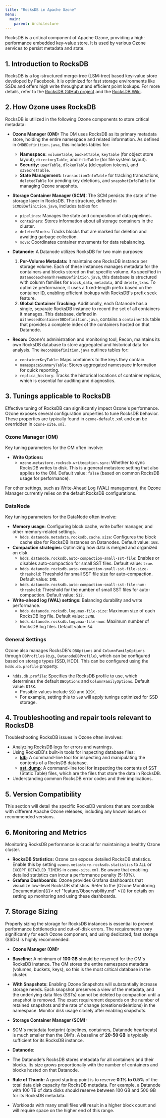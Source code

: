 ```yaml
---
title: "RocksDB in Apache Ozone"
menu:
  main:
    parent: Architecture
---
```


<!---
  Licensed to the Apache Software Foundation (ASF) under one or more
  contributor license agreements.  See the NOTICE file distributed with
  this work for additional information regarding copyright ownership.
  The ASF licenses this file to You under the Apache License, Version 2.0
  (the "License"); you may not use this file except in compliance with
  the License.  You may obtain a copy of the License at

      http://www.apache.org/licenses/LICENSE-2.0

  Unless required by applicable law or agreed to in writing, software
  distributed under the License is distributed on an "AS IS" BASIS,
  WITHOUT WARRANTIES OR CONDITIONS OF ANY KIND, either express or implied.
  See the License for the specific language governing permissions and
  limitations under the License.
-->

RocksDB is a critical component of Apache Ozone, providing a high-performance embedded key-value store. It is used by various Ozone services to persist metadata and state.

## 1. Introduction to RocksDB

RocksDB is a log-structured merge-tree (LSM-tree) based key-value store developed by Facebook. It is optimized for fast storage environments like SSDs and offers high write throughput and efficient point lookups. For more details, refer to the [RocksDB GitHub project](https://github.com/facebook/rocksdb) and the [RocksDB Wiki](https://github.com/facebook/rocksdb/wiki).

## 2. How Ozone uses RocksDB

RocksDB is utilized in the following Ozone components to store critical metadata:

*   **Ozone Manager (OM):** The OM uses RocksDB as its primary metadata store, holding the entire namespace and related information. As defined in `OMDBDefinition.java`, this includes tables for:
    *   **Namespace:** `volumeTable`, `bucketTable`, `keyTable` (for object store layout), `directoryTable`, and `fileTable` (for file system layout).
    *   **Security:** `userTable`, `dTokenTable` (delegation tokens), and `s3SecretTable`.
    *   **State Management:** `transactionInfoTable` for tracking transactions, `deletedTable` for pending key deletions, and `snapshotInfoTable` for managing Ozone snapshots.

*   **Storage Container Manager (SCM):** The SCM persists the state of the storage layer in RocksDB. The structure, defined in `SCMDBDefinition.java`, includes tables for:
    *   `pipelines`: Manages the state and composition of data pipelines.
    *   `containers`: Stores information about all storage containers in the cluster.
    *   `deletedBlocks`: Tracks blocks that are marked for deletion and awaiting garbage collection.
    *   `move`: Coordinates container movements for data rebalancing.

*   **Datanode:** A Datanode utilizes RocksDB for two main purposes:
    1.  **Per-Volume Metadata:** It maintains one RocksDB instance per storage volume. Each of these instances manages metadata for the containers and blocks stored on that specific volume. As specified in `DatanodeSchemaThreeDBDefinition.java`, this database is structured with column families for `block_data`, `metadata`, and `delete_txns`. To optimize performance, it uses a fixed-length prefix based on the container ID, enabling efficient lookups with RocksDB's prefix seek feature.
    2.  **Global Container Tracking:** Additionally, each Datanode has a single, separate RocksDB instance to record the set of all containers it manages. This database, defined in `WitnessedContainerDBDefinition.java`, contains a `containerIds` table that provides a complete index of the containers hosted on that Datanode.

*   **Recon:** Ozone's administration and monitoring tool, Recon, maintains its own RocksDB database to store aggregated and historical data for analysis. The `ReconDBDefinition.java` outlines tables for:
    *   `containerKeyTable`: Maps containers to the keys they contain.
    *   `namespaceSummaryTable`: Stores aggregated namespace information for quick reporting.
    *   `replica_history`: Tracks the historical locations of container replicas, which is essential for auditing and diagnostics.

## 3. Tunings applicable to RocksDB

Effective tuning of RocksDB can significantly impact Ozone's performance. Ozone exposes several configuration properties to tune RocksDB behavior. These properties are typically found in `ozone-default.xml` and can be overridden in `ozone-site.xml`.

### Ozone Manager (OM)

Key tuning parameters for the OM often involve:

*   **Write Options:**
    *   `ozone.metastore.rocksdb.writeoption.sync`: Whether to sync RocksDB writes to disk. This is a general metastore setting that also applies to the OM. Default value: `false` (based on common RocksDB usage for performance).

For other settings, such as Write-Ahead Log (WAL) management, the Ozone Manager currently relies on the default RocksDB configurations.

### DataNode

Key tuning parameters for the DataNode often involve:

*   **Memory usage:** Configuring block cache, write buffer manager, and other memory-related settings.
    *   `hdds.datanode.metadata.rocksdb.cache.size`: Configures the block cache size for RocksDB instances on Datanodes. Default value: `1GB`.
*   **Compaction strategies:** Optimizing how data is merged and organized on disk.
    *   `hdds.datanode.rocksdb.auto-compaction-small-sst-file`: Enables or disables auto-compaction for small SST files. Default value: `true`.
    *   `hdds.datanode.rocksdb.auto-compaction-small-sst-file-size-threshold`: Threshold for small SST file size for auto-compaction. Default value: `1MB`.
    *   `hdds.datanode.rocksdb.auto-compaction-small-sst-file-num-threshold`: Threshold for the number of small SST files for auto-compaction. Default value: `512`.
*   **Write-ahead log (WAL) settings:** Balancing durability and write performance.
    *   `hdds.datanode.rocksdb.log.max-file-size`: Maximum size of each RocksDB log file. Default value: `32MB`.
    *   `hdds.datanode.rocksdb.log.max-file-num`: Maximum number of RocksDB log files. Default value: `64`.

### General Settings

Ozone also manages RocksDB's `DBOptions` and `ColumnFamilyOptions` through `DBProfile`s (e.g., `DatanodeDBProfile`), which can be configured based on storage types (SSD, HDD). This can be configured using the `hdds.db.profile` property.

*   `hdds.db.profile`: Specifies the RocksDB profile to use, which determines the default `DBOptions` and `ColumnFamilyOptions`. Default value: `DISK`.
    *   Possible values include `SSD` and `DISK`.
    *   For example, setting this to `SSD` will apply tunings optimized for SSD storage.

## 4. Troubleshooting and repair tools relevant to RocksDB

Troubleshooting RocksDB issues in Ozone often involves:

*   Analyzing RocksDB logs for errors and warnings.
*   Using RocksDB's built-in tools for inspecting database files:
    *   [**ldb**](https://github.com/facebook/rocksdb/wiki/Administration-and-Data-Access-Tool#ldb-tool): A command-line tool for inspecting and manipulating the contents of a RocksDB database.
    *   [**sst_dump**](https://github.com/facebook/rocksdb/wiki/Administration-and-Data-Access-Tool#sst-dump-tool): A command-line tool for inspecting the contents of SST (Static Table) files, which are the files that store the data in RocksDB.
*   Understanding common RocksDB error codes and their implications.

## 5. Version Compatibility

This section will detail the specific RocksDB versions that are compatible with different Apache Ozone releases, including any known issues or recommended versions.

## 6. Monitoring and Metrics

Monitoring RocksDB performance is crucial for maintaining a healthy Ozone cluster.

*   **RocksDB Statistics:** Ozone can expose detailed RocksDB statistics. Enable this by setting `ozone.metastore.rocksdb.statistics` to `ALL` or `EXCEPT_DETAILED_TIMERS` in `ozone-site.xml`. Be aware that enabling detailed statistics can incur a performance penalty (5-10%).
*   **Grafana Dashboards:** Ozone provides Grafana dashboards that visualize low-level RocksDB statistics. Refer to the [Ozone Monitoring Documentation]({{< ref "feature/Observability.md" >}}) for details on setting up monitoring and using these dashboards.

## 7. Storage Sizing

Properly sizing the storage for RocksDB instances is essential to prevent performance bottlenecks and out-of-disk errors. The requirements vary significantly for each Ozone component, and using dedicated, fast storage (SSDs) is highly recommended.

*   **Ozone Manager (OM):**
  *   **Baseline:** A minimum of **100 GB** should be reserved for the OM's RocksDB instance. The OM stores the entire namespace metadata (volumes, buckets, keys), so this is the most critical database in the cluster.
  *   **With Snapshots:** Enabling Ozone Snapshots will substantially increase storage needs. Each snapshot preserves a view of the metadata, and the underlying data files (SSTs) cannot be deleted by compaction until a snapshot is removed. The exact requirement depends on the number of retained snapshots and the rate of change (creations/deletions) in the namespace. Monitor disk usage closely after enabling snapshots.

*   **Storage Container Manager (SCM):**
  *   SCM's metadata footprint (pipelines, containers, Datanode heartbeats) is much smaller than the OM's. A baseline of **20-50 GB** is typically sufficient for its RocksDB instance.

*   **Datanode:**
  *   The Datanode's RocksDB stores metadata for all containers and their blocks. Its size grows proportionally with the number of containers and blocks hosted on that Datanode.
  *   **Rule of Thumb:** A good starting point is to reserve **0.1% to 0.5%** of the total data disk capacity for RocksDB metadata. For example, a Datanode with 100 TB of data disks should reserve between 100 GB and 500 GB for its RocksDB metadata.
  *   Workloads with many small files will result in a higher block count and will require space on the higher end of this range.
